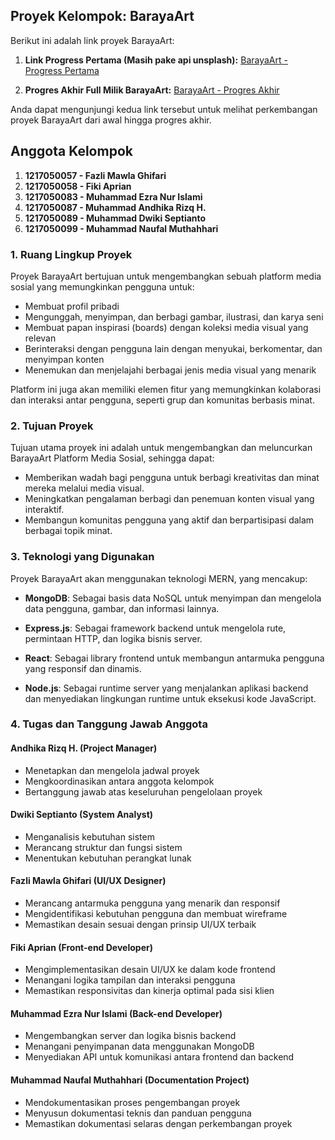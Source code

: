 ## Proyek Kelompok: BarayaArt

Berikut ini adalah link proyek BarayaArt:

1. **Link Progress Pertama (Masih pake api unsplash):**
   [BarayaArt - Progress Pertama](https://baraya-art.vercel.app/)

2. **Progres Akhir Full Milik BarayaArt:**
   [BarayaArt - Progres Akhir](https://baraya-art-v3.vercel.app/)

Anda dapat mengunjungi kedua link tersebut untuk melihat perkembangan proyek BarayaArt dari awal hingga progres akhir.

## Anggota Kelompok
1. **1217050057 - Fazli Mawla Ghifari**
2. **1217050058 - Fiki Aprian**
3. **1217050083 - Muhammad Ezra Nur Islami**
4. **1217050087 - Muhammad Andhika Rizq H.**
5. **1217050089 - Muhammad Dwiki Septianto**
6. **1217050099 - Muhammad Naufal Muthahhari**

### 1. Ruang Lingkup Proyek

Proyek BarayaArt bertujuan untuk mengembangkan sebuah platform media sosial yang memungkinkan pengguna untuk:
- Membuat profil pribadi
- Mengunggah, menyimpan, dan berbagi gambar, ilustrasi, dan karya seni
- Membuat papan inspirasi (boards) dengan koleksi media visual yang relevan
- Berinteraksi dengan pengguna lain dengan menyukai, berkomentar, dan menyimpan konten
- Menemukan dan menjelajahi berbagai jenis media visual yang menarik

Platform ini juga akan memiliki elemen fitur yang memungkinkan kolaborasi dan interaksi antar pengguna, seperti grup dan komunitas berbasis minat.

### 2. Tujuan Proyek

Tujuan utama proyek ini adalah untuk mengembangkan dan meluncurkan BarayaArt Platform Media Sosial, sehingga dapat:
- Memberikan wadah bagi pengguna untuk berbagi kreativitas dan minat mereka melalui media visual.
- Meningkatkan pengalaman berbagi dan penemuan konten visual yang interaktif.
- Membangun komunitas pengguna yang aktif dan berpartisipasi dalam berbagai topik minat.

### 3. Teknologi yang Digunakan

Proyek BarayaArt akan menggunakan teknologi MERN, yang mencakup:

- **MongoDB**: Sebagai basis data NoSQL untuk menyimpan dan mengelola data pengguna, gambar, dan informasi lainnya.
  
- **Express.js**: Sebagai framework backend untuk mengelola rute, permintaan HTTP, dan logika bisnis server.

- **React**: Sebagai library frontend untuk membangun antarmuka pengguna yang responsif dan dinamis.

- **Node.js**: Sebagai runtime server yang menjalankan aplikasi backend dan menyediakan lingkungan runtime untuk eksekusi kode JavaScript.

### 4. Tugas dan Tanggung Jawab Anggota

#### Andhika Rizq H. (Project Manager)
- Menetapkan dan mengelola jadwal proyek
- Mengkoordinasikan antara anggota kelompok
- Bertanggung jawab atas keseluruhan pengelolaan proyek

#### Dwiki Septianto (System Analyst)
- Menganalisis kebutuhan sistem
- Merancang struktur dan fungsi sistem
- Menentukan kebutuhan perangkat lunak

#### Fazli Mawla Ghifari (UI/UX Designer)
- Merancang antarmuka pengguna yang menarik dan responsif
- Mengidentifikasi kebutuhan pengguna dan membuat wireframe
- Memastikan desain sesuai dengan prinsip UI/UX terbaik

#### Fiki Aprian (Front-end Developer)
- Mengimplementasikan desain UI/UX ke dalam kode frontend
- Menangani logika tampilan dan interaksi pengguna
- Memastikan responsivitas dan kinerja optimal pada sisi klien

#### Muhammad Ezra Nur Islami (Back-end Developer)
- Mengembangkan server dan logika bisnis backend
- Menangani penyimpanan data menggunakan MongoDB
- Menyediakan API untuk komunikasi antara frontend dan backend

#### Muhammad Naufal Muthahhari (Documentation Project)
- Mendokumentasikan proses pengembangan proyek
- Menyusun dokumentasi teknis dan panduan pengguna
- Memastikan dokumentasi selaras dengan perkembangan proyek
